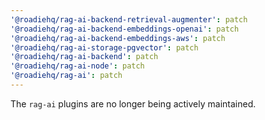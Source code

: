 ```yaml
---
'@roadiehq/rag-ai-backend-retrieval-augmenter': patch
'@roadiehq/rag-ai-backend-embeddings-openai': patch
'@roadiehq/rag-ai-backend-embeddings-aws': patch
'@roadiehq/rag-ai-storage-pgvector': patch
'@roadiehq/rag-ai-backend': patch
'@roadiehq/rag-ai-node': patch
'@roadiehq/rag-ai': patch
---
```


The `rag-ai` plugins are no longer being actively maintained.
